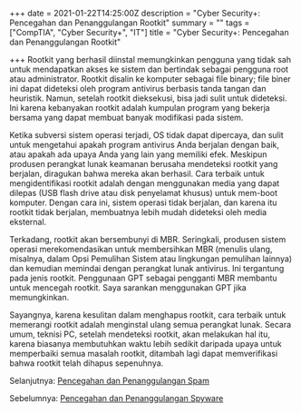 +++
date = 2021-01-22T14:25:00Z
description = "Cyber Security+: Pencegahan dan Penanggulangan Rootkit"
summary = ""
tags = ["CompTIA", "Cyber Security+", "IT"]
title = "Cyber Security+: Pencegahan dan Penanggulangan Rootkit"

+++
Rootkit yang berhasil diinstal memungkinkan pengguna yang tidak sah untuk mendapatkan akses ke sistem dan bertindak sebagai pengguna root atau administrator. Rootkit disalin ke komputer sebagai file binary; file biner ini dapat dideteksi oleh program antivirus berbasis tanda tangan dan heuristik. Namun, setelah rootkit dieksekusi, bisa jadi sulit untuk dideteksi. Ini karena kebanyakan rootkit adalah kumpulan program yang bekerja bersama yang dapat membuat banyak modifikasi pada sistem.

Ketika subversi sistem operasi terjadi, OS tidak dapat dipercaya, dan sulit untuk mengetahui apakah program antivirus Anda berjalan dengan baik, atau apakah ada upaya Anda yang lain yang memiliki efek. Meskipun produsen perangkat lunak keamanan berusaha mendeteksi rootkit yang berjalan, diragukan bahwa mereka akan berhasil. Cara terbaik untuk mengidentifikasi rootkit adalah dengan menggunakan media yang dapat dilepas (USB flash drive atau disk penyelamat khusus) untuk mem-boot komputer. Dengan cara ini, sistem operasi tidak berjalan, dan karena itu rootkit tidak berjalan, membuatnya lebih mudah dideteksi oleh media eksternal.

Terkadang, rootkit akan bersembunyi di MBR. Seringkali, produsen sistem operasi merekomendasikan untuk membersihkan MBR (menulis ulang, misalnya, dalam Opsi Pemulihan Sistem atau lingkungan pemulihan lainnya) dan kemudian memindai dengan perangkat lunak antivirus. Ini tergantung pada jenis rootkit. Penggunaan GPT sebagai pengganti MBR membantu untuk mencegah rootkit. Saya sarankan menggunakan GPT jika memungkinkan.

Sayangnya, karena kesulitan dalam menghapus rootkit, cara terbaik untuk memerangi rootkit adalah menginstal ulang semua perangkat lunak. Secara umum, teknisi PC, setelah mendeteksi rootkit, akan melakukan hal itu, karena biasanya membutuhkan waktu lebih sedikit daripada upaya untuk memperbaiki semua masalah rootkit, ditambah lagi dapat memverifikasi bahwa rootkit telah dihapus sepenuhnya.

Selanjutnya: [Pencegahan dan Penanggulangan Spam](https://hanivan.github.io/blog/modules/comptia-cyber-security+/keamanan-sistem-komputer-bagian-i/cyber-security-pencegahan-dan-penanggulangan-spam/ "Pencegahan dan Penanggulangan Spam")

Sebelumnya: [Pencegahan dan Penanggulangan Spyware](https://hanivan.github.io/blog/modules/comptia-cyber-security+/keamanan-sistem-komputer-bagian-i/cyber-security-pencegahan-dan-penanggulangan-spyware/ "Pencegahan dan Penanggulangan Spyware")
